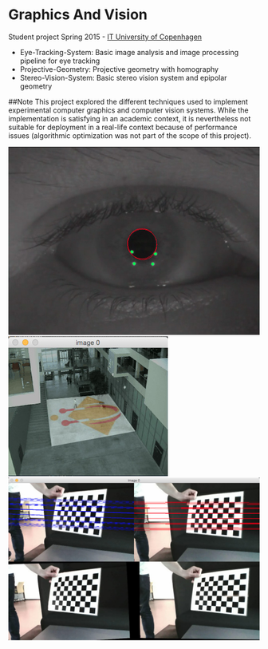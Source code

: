 Graphics And Vision
===================

Student project Spring 2015 - [IT University of Copenhagen](www.itu.dk/en)

* Eye-Tracking-System: Basic image analysis and image processing pipeline for eye tracking
* Projective-Geometry: Projective geometry with homography
* Stereo-Vision-System: Basic stereo vision system and epipolar geometry

##Note
This project explored the different techniques used to implement experimental computer graphics and computer vision systems. While the implementation is satisfying in an academic context, it is nevertheless not suitable for deployment in a real-life context because of performance issues (algorithmic optimization was not part of the scope of this project).

<img alt="Eye Tracking" src="Eye-Tracking-System/eye-tracking.jpg"/>
<img alt="Projection" src="Projective-Geometry/projection.jpg"/>
<img alt="Epipolar Lines" src="Stereo-Vision-System/epipolar-lines.jpg"/>




